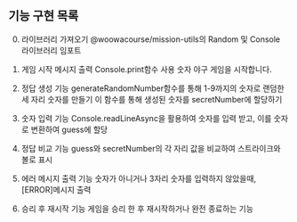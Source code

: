 ## 기능 구현 목록

0. 라이브러리 가져오기
@woowacourse/mission-utils의 Random 및 Console 라이브러리 임포트

1. 게임 시작 메시지 출력
Console.print함수 사용
숫자 야구 게임을 시작합니다.

2. 정답 생성 기능
generateRandomNumber함수를 통해 1-9까지의 숫자로 랜덤한 세 자리 숫자를 만들기
이 함수를 통해 생성된 숫자를 secretNumber에 할당하기

3. 숫자 입력 기능
Console.readLineAsync을 활용하여 숫자를 입력 받고, 이를 숫자로 변환하여 guess에 할당

4. 정답 비교 기능
guess와 secretNumber의 각 자리 값을 비교하여 스트라이크와 볼로 표시

5. 에러 메시지 출력 기능
숫자가 아니거나 3자리 숫자를 입력하지 않았을때, [ERROR]메시지 출력

6. 승리 후 재시작 기능
게임을 승리 한 후 재시작하거나 완전 종료하는 기능